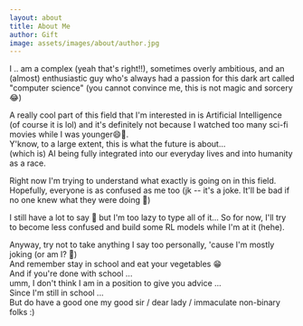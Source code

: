 ```yaml
---
layout: about
title: About Me
author: Gift
image: assets/images/about/author.jpg
---
```


I  ..  am a complex (yeah that's right!!), sometimes overly ambitious, and an (almost) enthusiastic guy who's always had a passion for this dark art called "computer science" (you cannot convince me, this is not magic and sorcery 😂)

A really cool part of this field that I'm interested in is Artificial Intelligence (of course it is lol) and it's definitely not because I watched too many sci-fi movies while I was younger😄👀.  
Y'know, to a large extent, this is what the future is about...  
(which is) AI being fully integrated into our everyday lives and into humanity as a race.  

Right now I'm trying to understand what exactly is going on in this field. Hopefully, everyone is as confused as me too (jk -- it's a joke. It'll be bad if no one knew what they were doing 👀)  

I still have a lot to say 🙂 but I'm too lazy to type all of it... So for now, I'll try to become less confused and build some RL models while I'm at it (hehe).  

Anyway, try not to take anything I say too personally, 'cause I'm mostly joking (or am I? 👀)  
And remember stay in school and eat your vegetables 😁  
And if you're done with school ...  
umm, I don't think I am in a position to give you advice ...  
Since I'm still in school ...   
But do have a good one my good sir / dear lady / immaculate non-binary folks :)

